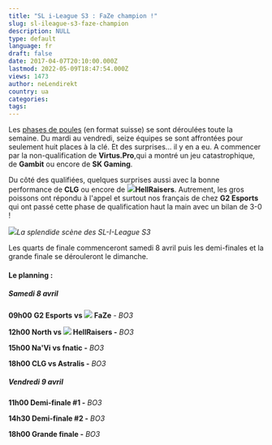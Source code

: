 ```yaml
---
title: "SL i-League S3 : FaZe champion !"
slug: sl-ileague-s3-faze-champion
description: NULL
type: default
language: fr
draft: false
date: 2017-04-07T20:10:00.000Z
lastmod: 2022-05-09T18:47:54.000Z
views: 1473
author: neLendirekt
country: ua
categories:
tags:
---
```

Les [phases de poules](/flash/sl-i-league-s3-les-matchs/423) (en format suisse) se sont déroulées toute la semaine. Du mardi au vendredi, seize équipes se sont affrontées pour seulement huit places à la clé. Et des surprises... il y en a eu. A commencer par la non-qualification de **Virtus.Pro**,qui a montré un jeu catastrophique, de **Gambit** ou encore de **SK Gaming**. 

Du côté des qualifiées, quelques surprises aussi avec la bonne performance de **CLG** ou encore de ![](/storage/countries/flag/europe_flag_580d21b984714.gif)**HellRaisers**. Autrement, les gros poissons ont répondu à l'appel et surtout nos français de chez **G2 Esports** qui ont passé cette phase de qualification haut la main avec un bilan de 3-0 !

![](/storage/images/58e7fad7ab1e5_sl-i-leaguejpeg.jpeg)_La splendide scène des SL-I-League S3_  

Les quarts de finale commenceront samedi 8 avril puis les demi-finales et la grande finale se dérouleront le dimanche.

#### Le planning :

##### Samedi 8 avril 

**09h00** **G2 Esports** **vs ![](/storage/countries/flag/europe_flag_580d21b984714.gif)** **FaZe** \- _BO3_  

**12h00 North vs ![](/storage/countries/flag/europe_flag_580d21b984714.gif) HellRaisers -** _BO3_

**15h00 Na'Vi vs fnatic -** _BO3_

**18h00 CLG vs Astralis -** _BO3_

##### **Vendredi 9 avril**

**11h00 Demi-finale #1 -** _BO3_

**14h30 Demi-finale #2 -** _BO3_

**18h00 Grande finale -** _BO3_
